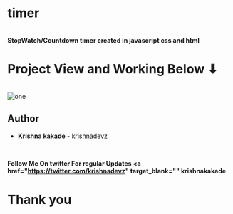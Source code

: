 # timer 
<br><b>StopWatch/Countdown timer created in javascript css and html</b> 

# Project View and Working Below ⬇
<br>
<img src="https://github.com/krishnakakade1999/timer/blob/master/projectviewkrishna.gif" alt="one">

## Author

* **Krishna kakade**  - [krishnadevz](https://github.com/krishnadevz)

  <br>
 <b>Follow Me On twitter For regular Updates 
<a href="https://twitter.com/krishnadevz" target_blank="" <b>krishnakakade</b></a>
 <br>
 
 
 # Thank you  
